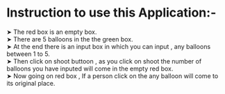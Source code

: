 # Instruction to use this Application:-

 ➤ The red box is an empty box.\
 ➤ There are 5 balloons in the the green box.\
 ➤ At the end there is an input box in which you can input , any balloons between 
 1 to 5.\
 ➤ Then click on shoot buttoon , as you click on shoot the number of balloons  you have inputed will come in the empty red box.\
 ➤ Now going on red box , If a person click on the any balloon will come to its original place.
 
